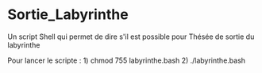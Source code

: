 # Sortie_Labyrinthe
Un script Shell qui permet de dire s'il est possible pour Thésée de sortie du labyrinthe

Pour lancer le scripte :
	1) chmod 755 labyrinthe.bash
	2) ./labyrinthe.bash
